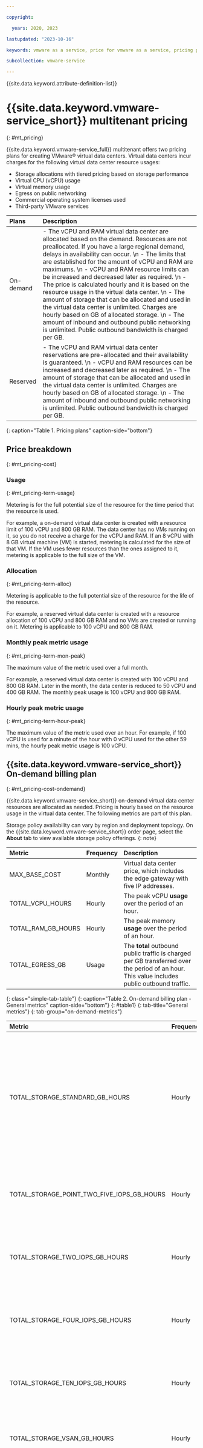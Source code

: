 ```yaml
---

copyright:

  years: 2020, 2023

lastupdated: "2023-10-16"

keywords: vmware as a service, price for vmware as a service, pricing plan

subcollection: vmware-service

---
```


{{site.data.keyword.attribute-definition-list}}

# {{site.data.keyword.vmware-service_short}} multitenant pricing
{: #mt_pricing}

{{site.data.keyword.vmware-service_full}} multitenant offers two pricing plans for creating VMware® virtual data centers. Virtual data centers incur charges for the following virtual data center resource usages:

* Storage allocations with tiered pricing based on storage performance
* Virtual CPU (vCPU) usage
* Virtual memory usage
* Egress on public networking
* Commercial operating system licenses used
* Third-party VMware services

| Plans | Description |
|:----- |:----------- |
| On-demand | - The vCPU and RAM virtual data center are allocated based on the demand. Resources are not preallocated. If you have a large regional demand, delays in availability can occur.  \n  - The limits that are established for the amount of vCPU and RAM are maximums.  \n  - vCPU and RAM resource limits can be increased and decreased later as required.  \n  - The price is calculated hourly and it is based on the resource usage in the virtual data center.  \n  - The amount of storage that can be allocated and used in the virtual data center is unlimited. Charges are hourly based on GB of allocated storage.  \n  - The amount of inbound and outbound public networking is unlimited. Public outbound bandwidth is charged per GB. |
| Reserved | - The vCPU and RAM virtual data center reservations are pre-allocated and their availability is guaranteed.  \n  - vCPU and RAM resources can be increased and decreased later as required.  \n  - The amount of storage that can be allocated and used in the virtual data center is unlimited. Charges are hourly based on GB of allocated storage.  \n  - The amount of inbound and outbound public networking is unlimited. Public outbound bandwidth is charged per GB. |
{: caption="Table 1. Pricing plans" caption-side="bottom"}

## Price breakdown
{: #mt_pricing-cost}

### Usage
{: #mt_pricing-term-usage}

Metering is for the full potential size of the resource for the time period that the resource is used.

For example, a on-demand virtual data center is created with a resource limit of 100 vCPU and 800 GB RAM. The data center has no VMs running on it, so you do not receive a charge for the vCPU and RAM. If an 8 vCPU with 8 GB virtual machine (VM) is started, metering is calculated for the size of that VM. If the VM uses fewer resources than the ones assigned to it, metering is applicable to the full size of the VM.

### Allocation
{: #mt_pricing-term-alloc}

Metering is applicable to the full potential size of the resource for the life of the resource.

For example, a reserved virtual data center is created with a resource allocation of 100 vCPU and 800 GB RAM and no VMs are created or running on it. Metering is applicable to 100 vCPU and 800 GB RAM.

### Monthly peak metric usage
{: #mt_pricing-term-mon-peak}

The maximum value of the metric used over a full month.

For example, a reserved virtual data center is created with 100 vCPU and 800 GB RAM. Later in the month, the data center is reduced to 50 vCPU and 400 GB RAM. The monthly peak usage is 100 vCPU and 800 GB RAM.

### Hourly peak metric usage
{: #mt_pricing-term-hour-peak}

The maximum value of the metric used over an hour. For example, if 100 vCPU is used for a minute of the hour with 0 vCPU used for the other 59 mins, the hourly peak metric usage is 100 vCPU.


## {{site.data.keyword.vmware-service_short}} On-demand billing plan
{: #mt_pricing-cost-ondemand}

{{site.data.keyword.vmware-service_short}} on-demand virtual data center resources are allocated as needed. Pricing is hourly based on the resource usage in the virtual data center. The following metrics are part of this plan.

Storage policy availability can vary by region and deployment topology. On the {{site.data.keyword.vmware-service_short}} order page, select the **About** tab to view available storage policy offerings.
{: note}

| Metric                                   | Frequency | Description |
|:-----------------------------------------|:----------|:------------|
| MAX_BASE_COST | Monthly | Virtual data center price, which includes the edge gateway with five IP addresses. |
| TOTAL_VCPU_HOURS | Hourly | The peak vCPU **usage** over the period of an hour. |
| TOTAL_RAM_GB_HOURS | Hourly | The peak memory **usage** over the period of an hour. |
| TOTAL_EGRESS_GB | Usage | The **total** outbound public traffic is charged per GB transferred over the period of an hour. This value includes public outbound traffic. |
{: class="simple-tab-table"}
{: caption="Table 2. On-demand billing plan - General metrics" caption-side="bottom"}
{: #table1}
{: tab-title="General metrics"}
{: tab-group="on-demand-metrics"}

| Metric                                   | Frequency | Description |
|:-----------------------------------------|:----------|:------------|
| TOTAL_STORAGE_STANDARD_GB_HOURS | Hourly | The standard storage policy pricing is the same as the 4-IOPS/GB storage policy. The number of IOPS/GB for the standard storage policy is not guaranteed. |
| TOTAL_STORAGE_POINT_TWO_FIVE_IOPS_GB_HOURS | Hourly | The peak storage **allocation** at the 0.25 IOPS/GB tier over the period of an hour. |
| TOTAL_STORAGE_TWO_IOPS_GB_HOURS | Hourly | The peak storage **allocation** at the 2-IOPS/GB tier over the period of an hour. |
| TOTAL_STORAGE_FOUR_IOPS_GB_HOURS | Hourly | The peak storage **allocation** at the 4-IOPS/GB tier over the period of an hour. |
| TOTAL_STORAGE_TEN_IOPS_GB_HOURS | Hourly | The peak storage **allocation** at the 10 IOPS/GB tier over the period of an hour. |
| TOTAL_STORAGE_VSAN_GB_HOURS | Hourly | The peak storage **allocation** over the period of an hour. |
| STORAGE_EDGE_EFFICIENCY | Monthly | Allocate networking resources used by up to 100 VDCs before another efficiency edge needs to be created. |
| STORAGE_EDGE_MEDIUM | Monthly | Use when only L2 through L4 features such as NAT, routing, L4 firewall, L4 load balancer are required and the total throughput requirement is less than 2 Gbps. |
| STORAGE_EDGE_LARGE | Monthly | Use when only L2 through L4 features such as NAT, routing, L4 firewall, L4 load balancer are required and the total throughput is in the range 2 - 10 Gbps.|
| STORAGE_EDGE_EXTRA_LARGE | Monthly | Use when the total throughput required for multiple Gbps for L7 and VPN. |
{: caption="Table 2. On-demand billing plan - Storage metrics" caption-side="bottom"}
{: #table2}
{: tab-title="Storage metrics"}
{: tab-group="on-demand-metrics"}
{: class="simple-tab-table"}

| Metric                                   | Frequency | Description |
|:-----------------------------------------|:------------|:------------|
| TOTAL_WINDOWS_LICENSE_HOURS | Hourly | The peak number of Windows® license **usage** based on Windows VM vCPU size. For example, if you have two Windows VMs, one VM with 16 vCPU and one VM with 8 vCPU, the usage is 24 vCPU of Windows license usage. |
| TOTAL_RHEL_SMALL_LICENSES | Hourly | The peak (High Watermark) number of small RHEL licenses usage in 1-hour intervals. Small RHEL VMs are four cores or smaller. |
| TOTAL_RHEL_LARGE_LICENSES | Hourly | The peak (High Watermark) number of large RHEL licenses usage in 1-hour intervals. Large RHEL VMs are larger than four cores. |
{: caption="Table 2. On-demand billing plan - Operating system metrics" caption-side="bottom"}
{: #table3}
{: tab-title="Operating system metrics"}
{: tab-group="on-demand-metrics"}
{: class="simple-tab-table"}

## {{site.data.keyword.vmware-service_short}} Reserved billing plan
{: #mt_pricing-cost-reserved}

{{site.data.keyword.vmware-service_short}} reserved virtual data center resources are preallocated and guaranteed. Pricing is monthly based on the allocation size of the virtual data center.

Storage policy availability can vary by region and deployment topology. On the VMware Shared order page, select the **About** tab to view available storage policy offerings.
{: note}

| Metric                                   | Frequency | Description |
|:-----------------------------------------|:----------|:------------|
| MAX_VCPU | Monthly | The peak vCPU **allocation** for the virtual data center over the period of one month. The peak vCPU metric is determined by the largest vCPU reservation value that is selected by the customer over a one month period. |
| MAX_RAM_GB | Monthly | The peak memory **allocation** for the virtual data center over the period of one month. The peak vCPU metric is determined by the largest memory reservation value that is selected by the customer over a one month period. |
| TOTAL_EGRESS_GB  | Usage | The **total** outbound public traffic is charged per GB transferred over the period of one month. This value includes the outbound traffic through the virtual data center NSX edge to the public internet. |
{: class="simple-tab-table"}
{: caption="Table 3. Reserved billing plan - General metrics" caption-side="bottom"}
{: #reservedbilling-table1}
{: tab-title="General metrics"}
{: tab-group="res-billing-metrics"}

| Metric                                   | Frequency | Description |
|:-----------------------------------------|:----------|:------------|
| TOTAL_STORAGE_STANDARD_GB_HOURS | Hourly | The standard storage policy pricing is the same as the 4-IOPS/GB storage policy. The number of IOPS/GB for the standard storage policy is not guaranteed. |
| TOTAL_STORAGE_POINT_TWO_FIVE_IOPS_GB_HOURS | Hourly | The peak storage **allocation** at the 0.25 IOPS/GB tier over the period of an hour. |
| TOTAL_STORAGE_TWO_IOPS_GB_HOURS | Hourly | The peak storage **allocation** at the 2-IOPS/GB tier over the period of an hour. |
| TOTAL_STORAGE_FOUR_IOPS_GB_HOURS | Hourly | The peak storage **allocation** at the 4-IOPS/GB tier over the period of an hour. |
| TOTAL_STORAGE_TEN_IOPS_GB_HOURS | Hourly | The peak storage **allocation** at the 10 IOPS/GB tier over the period of an hour. |
| TOTAL_STORAGE_VSAN_GB_HOURS | Hourly | The peak storage **allocation** over the period of an hour. |
| STORAGE_EDGE_EFFICIENCY | Monthly | Allocate networking resources used by up to 100 VDCs before another efficiency edge needs to be created. |
| STORAGE_EDGE_MEDIUM | Monthly | Use when only L2 through L4 features such as NAT, routing, L4 firewall, L4 load balancer are required and the total throughput requirement is less than 2 Gbps. |
| STORAGE_EDGE_LARGE | Monthly | Use when only L2 through L4 features such as NAT, routing, L4 firewall, L4 load balancer are required and the total throughput is in the range 2 - 10 Gbps.|
| STORAGE_EDGE_EXTRA_LARGE | Monthly | Use when the total throughput required for multiple Gbps for L7 and VPN. |
{: caption="Table 3. Reserved billing plan - Storage metrics" caption-side="bottom"}
{: #reservedbilling-table2}
{: tab-title="Storage metrics"}
{: tab-group="res-billing-metrics"}
{: class="simple-tab-table"}

| Metric                                   | Frequency | Description |
|:-----------------------------------------|:------------|:------------|
| TOTAL_WINDOWS_LICENSE_HOURS | Hourly | The peak number of Windows® license **usage** based on Windows VM vCPU size. For example, if you have two Windows VMs, one VM with 16 vCPU and one VM with 8 vCPU, the usage is 24 vCPU of Windows license usage. |
| TOTAL_RHEL_SMALL_LICENSES | Hourly | The peak (High Watermark) number of small RHEL licenses usage in 1-hour intervals. Small RHEL VMs are four cores or smaller. |
| TOTAL_RHEL_LARGE_LICENSES | Hourly | The peak (High Watermark) number of large RHEL licenses usage in 1-hour intervals. Large RHEL VMs are larger than four cores. |
{: caption="Table 3. Reserved billing plan - Operating system metrics" caption-side="bottom"}
{: #reservedbilling-table3}
{: tab-title="Operating system metrics"}
{: tab-group="res-billing-metrics"}
{: class="simple-tab-table"}

## Licenses and fees for Veeam Backup and Replication
{: #mt_pricing-services}

Veeam® Backup and Replication usage incurs the following on-demand charges. You can view the charges on the **Billing and usage** view along with the usage and charges from all other {{site.data.keyword.cloud_notm}} services.

In the **Usage summary** view, locate the **VMware as a Service** service type. Locate the **Organization** plan to find the Veeam usage across all virtual data centers in that organization. The virtual data center usage is located in a separate plan for either {{site.data.keyword.vmware-service_short}} on-demand or {{site.data.keyword.vmware-service_short}} reserved.

| Metric                                   | Frequency   | Description |
|:-----------------------------------------|:------------|:------------|
| ORG_VEEAM_LICENSES | Monthly | Veeam license charge for every VM under backup. The monthly charge is for the highest number of VMs under backup at any time period in the month. |
| ORG_VEEAM_BLOCK_STORAGE | Hourly | Charge per GB of block storage used for all backups. |
| ORG_VEEAM_OBJECT_STORAGE | Hourly | Charge per GB of object storage used for all backups. |
{: caption="Table 4. Licenses and fees for Veeam on multitenant" caption-side="bottom"}

For the Veeam service, all backups go to both the block storage cross data center and to Cloud Object Storage.

No additional Veeam usage charges for {{site.data.keyword.vmware-service_short}} are incurred.
{: note}

## Related links
{: #mt_pricing-related}

* [VMware as a Service overview](/docs/vmware-service?topic=vmware-service-vmware-aas-overview)
* [Planning the deployment](/docs/vmware-service?topic=vmware-service-tenant-plan-deploy)
* [Managing Veeam for VMware as a Service](/docs/vmware-service?topic=vmware-service-tenant-veeam)
* [VMware Cloud Director](https://docs.vmware.com/en/VMware-Cloud-Director/10.4/VMware-Cloud-Director-Tenant-Portal-Guide/GUID-74C9E10D-9197-43B0-B469-126FFBCB5121.html){: external}
